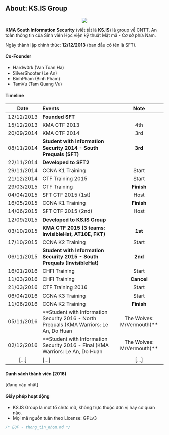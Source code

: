 ## About: KS.IS Group 

<p align="center">
  <img src="https://raw.githubusercontent.com/ks-is/docs/master/logo_kma.png?raw=true"/>
</p>

**KMA South Information Security** (viết tắt là **KS.IS**) là group về CNTT, An toàn thông tin của Sinh viên Học viện kỹ thuật Mật mã - Cơ sở phía Nam.

Ngày thành lập chính thức: **12/12/2013** (ban đầu có tên là SFT).

#### Co-Founder

* Hardw0rk (Van Toan Ha)
* SilverShooter (Le An)
* BinhPham (Binh Pham)
* TamVu (Tam Quang Vu)

#### Timeline

| Date  | Events  | Note |
| :---------: |:---------------------| :----:|
| 12/12/2013  | **Founded SFT**  | |
| 15/12/2013  | KMA CTF 2013         | 4th |
| 20/09/2014  | KMA CTF 2014         | 3rd |
| 08/11/2014  | **Student with Information Security 2014 - South Prequals (SFT)** | **3rd** |
| 22/11/2014  | **Developed to SFT2** |  |
| 29/11/2014  | CCNA K1 Training     | Start |
| 21/12/2014  | CTF Training 2015    | Start |
| 29/03/2015  | CTF Training         | **Finish**|
| 04/04/2015  | SFT CTF 2015 (1st)   | Host  |
| 16/05/2015  | CCNA K1 Training     | **Finish**|
| 14/06/2015  | SFT CTF 2015 (2nd)   | Host  |
| 12/09/2015  | **Developed to KS.IS Group** |  |
| 03/10/2015  | **KMA CTF 2015 (3 teams: InvisibleHat, AT10E, FKT)**| **1st** |
| 17/10/2015  | CCNA K2 Training     | Start |
| 06/11/2015  | **Student with Information Security 2015 - South Prequals (InvisibleHat)**  | **2nd** |
| 16/01/2016  | CHFI Training        | Start |
| 11/03/2016  | CHFI Training        | **Cancel** |
| 21/03/2016  | CTF Training 2016    | Start |
| 06/04/2016  | CCNA K3 Training     | Start |
| 11/06/2016  | CCNA K2 Training     | **Finish** |
| 05/11/2016  | **Student with Information Security 2016 - North Prequals (KMA Warriors: Le An, Do Huan | The Wolves: MrVermouth)** | **1st**, 2nd |
| 02/12/2016  | **Student with Information Security 2016 - Final (KMA Warriors: Le An, Do Huan | The Wolves: MrVermouth)** | **3rd**, 4th |
| [...]  | [...]   | [...]  |

#### Danh sách thành viên (2016)

[đang cập nhật]

#### Giấy phép hoạt động

* KS.IS Group là một tổ chức mở, không trực thuộc đơn vị hay cơ quan nào.
* Mọi mã nguồn tuân theo License: GPLv3

```C
/* EOF - thong_tin_nhom.md */
```
